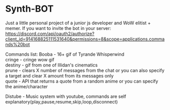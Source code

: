 # Synth-BOT
Just a little personal project of a junior js developer and WoW elitist + memer.
If you want to invite the bot in your server: https://discord.com/api/oauth2/authorize?client_id=914168825111531640&permissions=8&scope=applications.commands%20bot
 
Commands list: Booba - 16+ gif of Tyrande Whisperwind  
cringe - cringe wow gif  
destiny - gif from one of Illidan's cinematics  
prune - clears X number of messages from the chat or you can also specify a target and clear X amount from its messages only  
quote - API that returns a quote from a random anime or you can specify the anime/character  

Distube - Music system with youtube, commands are self explanatory(play,pause,resume,skip,loop,disconnect)  
